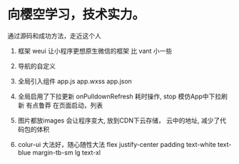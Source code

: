 # 向樱空学习，技术实力。
  通过源码和成功方法，走近这个人

1. 框架
  weui 让小程序更想原生微信的框架
  比 vant 小一些

2. 导航的自定义
3. 全局引入组件
    app.js app.wxss app.json
4. 全局启用了下拉更新 onPulldownRefresh
    耗时操作, stop 模仿App中下拉刷新
    有点鲁莽  在页面启动，列表 

5. 图片都放images 会让程序变大, 放到CDN下云存储， 云中的地址, 减少了代码包的体积

6. colur-ui 大法好，随心随性大法
    flex justify-center padding
    text-white text-blue
    margin-tb-sm lg text-xl
    

